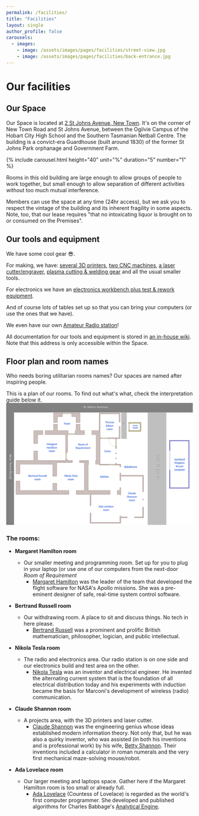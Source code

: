 ```yaml
---
permalink: /facilities/
title: "Facilities"
layout: single
author_profile: false
carousels:
  - images: 
    - image: /assets/images/pages/facilities/street-view.jpg
    - image: /assets/images/pages/facilities/back-entrance.jpg
---
```


# Our facilities
## Our Space
Our Space is located at [2 St Johns Avenue, New Town](https://www.openstreetmap.org/#map=19/-42.85322/147.30015). It's on the corner of New Town Road and St Johns Avenue, between the Ogilvie Campus of the Hobart City High School and the Southern Tasmanian Netball Centre. The building is a convict-era Guardhouse (built around 1830) of the former St Johns Park orphanage and Government Farm. 

{% include carousel.html height="40" unit="%" duration="5" number="1" %}

Rooms in this old building are large enough to allow groups of people to work together, but small enough to allow separation of different activities without too much mutual interference.

Members can use the space at any time (24hr access), but we ask you to respect the vintage of the building and its inherent fragility in some aspects. Note, too, that our lease requires "that no intoxicating liquor is brought on to or consumed on the Premises".

## Our tools and equipment
We have some cool gear &#x1F60E;. 

For making, we have: [several 3D printers](/facilities/3d-printers/), [two CNC machines](/facilities/cnc-routers/), [a laser cutter/engraver](/facilities/laser-cutter/), [plasma cutting & welding gear](/facilities/metalworking/) and all the usual smaller tools.

For electronics we have an [electronics workbench plus test & rework equipment](/facilities/electronics-lab/).

And of course lots of tables set up so that you can bring your computers (or use the ones that we have).

We even have our own [Amateur Radio station](/facilities/radio-station/)!

All documentation for our tools and equipment is stored in [an in-house wiki](http://wiki.local). Note that this address is only accessible within the Space.

## Floor plan and room names
Who needs boring utilitarian rooms names? Our spaces are named after inspiring people. 

This is a plan of our rooms. To find out what's what, check the interpretation guide below it.  
![2-StJohnsAve-floorplan](/assets/images/pages/facilities/floorplan.jpg)  

### The rooms:
- **Margaret Hamilton room**
    - Our smaller meeting and programming room. Set up for you to plug in your laptop (or use one of our computers from the next-door *Room of Requirement*
      - [Margaret Hamilton](https://history.nasa.gov/alsj/a11/a11Hamilton.html) was the leader of the team that developed the flight software for NASA's Apollo missions. She was a pre-eminent designer of safe, real-time system control software.

- **Bertrand Russell room**
    - Our withdrawing room. A place to sit and discuss things. No tech in here please.
      - [Bertrand Russell](https://en.wikipedia.org/wiki/Bertrand_Russell) was a prominent and prolific British mathematician, philosopher, logician, and public intellectual. 

- **Nikola Tesla room**
    - The radio and electronics area. Our radio station is on one side and our electronics build and test area on the other.
      - [Nikola Tesla](https://en.wikipedia.org/wiki/Nikola_Tesla) was an inventor and electrical engineer. He invented the alternating current system that is the foundation of all electrical distribution today and his experiments with induction became the basis for Marconi's development of wireless (radio) communication.

- **Claude Shannon room**  
    - A projects area, with the 3D printers and laser cutter.  
      - [Claude Shannon](https://www.scientificamerican.com/article/claude-e-shannon-founder/) was the engineering genius whose ideas established modern information theory. 
        Not only that, but he was also a quirky inventor, who was assisted (in both his inventions and is professional work) by his wife, [Betty Shannon](https://blogs.scientificamerican.com/voices/betty-shannon-unsung-mathematical-genius/). 
        Their inventions included a calculator in roman numerals and 
        the very first mechanical maze-solving mouse/robot.
- **Ada Lovelace room**  
    - Our larger meeting and laptops space. 
      Gather here if the Margaret Hamilton room is too small or already full.
      - [Ada Lovelace](https://en.wikipedia.org/wiki/Ada_Lovelace#/) (Countess of Lovelace) is regarded as the world's first computer programmer. She developed and published algorithms for Charles Babbage's [Analytical Engine](https://en.wikipedia.org/wiki/Analytical_engine).
        

